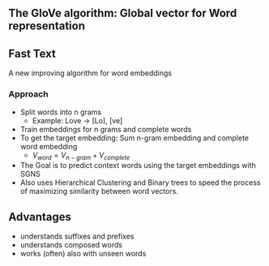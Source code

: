 ## The GloVe algorithm: Global vector for Word representation

## Fast Text
A new improving algorithm for word embeddings

### Approach
* Split words into n grams
	* Example:  Love -> [Lo], [ve]
* Train embeddings for n grams and complete words
* To get the target embedding: Sum n-gram embedding and complete word embedding
	* $V_{word} = V_{n-gram} + V_{complete}$
* The Goal is to predict context words using the target embeddings with SGNS
* Also uses Hierarchical Clustering and Binary trees to speed the process of maximizing similarity between word vectors.

## Advantages
* understands suffixes and prefixes
* understands composed words
* works (often) also with unseen words
